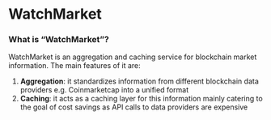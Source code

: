 # WatchMarket
### What is “WatchMarket”?
WatchMarket is an aggregation and caching service for blockchain market information. 
The main features of it are:
1. **Aggregation**: it standardizes information from different blockchain data providers e.g. Coinmarketcap into a unified format
2. **Caching**: it acts as a caching layer for this information mainly catering to the goal of cost savings as API calls to data providers are expensive




